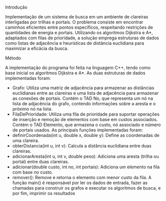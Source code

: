 Introdução

Implementação de um sistema de busca em um ambiente de clareiras interligadas por trilhas e portais. O problema consiste em encontrar caminhos eficientes entre pontos específicos, respeitando restrições de quantidades de energia e portais. Utilizando os algoritmos  Dijkstra e A*, adaptados com filas de prioridade, a solução emprega estruturas de dados como listas de adjacência e heurísticas de distância euclidiana para maximizar a eficácia da busca.

Método

A implementação do programa foi feita na linguagem C++, tendo como base inicial os algoritmos  Dijkstra e A*.
As duas estruturas de dados implementadas foram:
- Grafo: Utiliza uma matriz de adjacência para armazenar as distâncias euclidianas entre as clareiras e uma lista de adjacência para armazenar as conexões de portais. Contém o TAD No, que representa um nó na lista de adjacência do grafo, contendo informações sobre a aresta e o próximo nó na lista.
- FilaDePrioridade: Utiliza uma fila de prioridade para suportar operações de inserção e remoção de elementos com base em custos associados. Contém o TAD Elemento, que  armazena o custo, nó associado e número de portais usados.
As principais funções implementadas foram:
- definirCoordenada(int u, double x, double y): Define as coordenadas de uma clareira.
- obterDistancia(int u, int v): Calcula a distância euclidiana entre duas clareiras.
- adicionarAresta(int u, int v, double peso): Adiciona uma aresta (trilha ou portal) entre duas clareiras.
- adicionar(double custo, int no, int portais): Adiciona um elemento na fila com base no custo.
- remover(): Remove e retorna o elemento com menor custo da fila.
A função main() é responsável por ler os dados de entrada, fazer as chamadas para construir os grafos e executar os algoritmos de busca, e por fim,  imprimir os resultados
